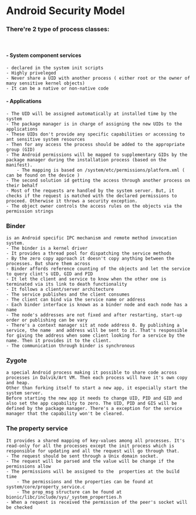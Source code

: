 # Android Security Model

### There're 2 type of process classes:
<br/>

#### - System component services
    - declared in the system init scripts
    - Highly priveleged
    - Never share a UID with another process ( either root or the owner of many sensitive kernel objects)
    - It can be a native or non-native code

#### - Applications
    - The UID will be assigned automatically at installed time by the system
    - The package manager is in charge of assigning the new UIDs to the applications
    - These UIDs don't provide any specific capabilities or accessing to ant sensitive system resources
    - Then for any access the process should be added to the appropriate group (GID)
    - The Android permissions will be mapped to supplementary GIDs by the package manager during the installation process (based on the manifest).
        - The mapping is based on /system/etc/permissions/platform.xml ( can be found on the device )
    - The second solution id getting the access through another process on their behalf
    - Most of the requests are handled by the system server. But, it checks if the request is matched with the declared permissions to proceed. Otherwise it throws a security exception.
    - The object owner controls the access rules on the objects via the permission strings


### Binder
    is an Android specific IPC mechanism and remote method invocation system.
    - The binder is a kernel driver
    - It provides a thread pool for dispatching the service methods
    - By the zero copy approach it doesn't copy anything between the processes. But share them across 
    - Binder affords reference counting of the objects and let the service to query clint's UID, GID and PID
    - It let the client and service to know when the other one is terminated via its link to death functionality    
    - It follows a client/server architecture
    - The service publishes and the client consumes
    - The client can bind via the service name or address
    - Each binder interface is known as a binder node and each node has a name
    - The node's addresses are not fixed and after restarting, start-up order or publishing can be vary
    - There's a context manager sit at node address 0. By publishing a service, the name  and address will be sent to it. That's responsible for giving the address when some client looking for a service by the name. Then it provides it to the client.
    - The communication through binder is synchronous


### Zygote
    a special Android process making it possible to share code across processes in Dalvik/Art VM. Then each process will have it's own copy and heap.
    Other than forking itself to start a new app, it especially start the system server.
    Before starting the new app it needs to change UID, PID and GID and also set the app capability to zero. The UID, PID and GIS will be defined by the package manager. There's a exception for the service manager that the capability won't be cleared.


### The property service
    It provides a shared mapping of key-values among all processes. It's read-only for all the processes except the init process which is responsible for updating and all the request will go through that. 
    - The request should be sent through a Unix domain socket. 
    - The request will be parsed and the value will be change if the permissions allow
    - The permissions will be assigned to the  properties at the build time
        - The permissions and the properties can be found at system/core/property_service.c
        - The prop_msg structure can be found at bionic/libc/include/sys/_system_properties.h
    - When a request is received the permission of the peer's socket will be checked


